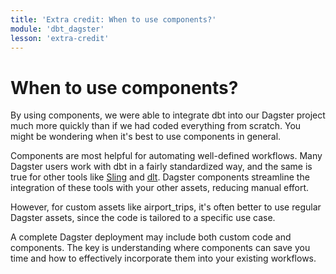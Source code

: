 ```yaml
---
title: 'Extra credit: When to use components?'
module: 'dbt_dagster'
lesson: 'extra-credit'
---
```


# When to use components?

By using components, we were able to integrate dbt into our Dagster project much more quickly than if we had coded everything from scratch. You might be wondering when it's best to use components in general.

Components are most helpful for automating well-defined workflows. Many Dagster users work with dbt in a fairly standardized way, and the same is true for other tools like [Sling](https://slingdata.io/) and [dlt](https://dlthub.com/). Dagster components streamline the integration of these tools with your other assets, reducing manual effort.

However, for custom assets like airport_trips, it's often better to use regular Dagster assets, since the code is tailored to a specific use case.

A complete Dagster deployment may include both custom code and components. The key is understanding where components can save you time and how to effectively incorporate them into your existing workflows.